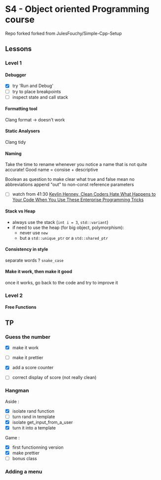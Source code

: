 # S4 - Object oriented Programming course

Repo forked forked from JulesFouchy/Simple-Cpp-Setup

## Lessons

### Level 1

#### Debugger

- [x] try 'Run and Debug'
- [ ] try to place breakpoints
- [ ] inspect state and call stack

#### Formatting tool
Clang format -> doesn't work 

#### Static Analysers 
Clang tidy 

#### Naming
Take the time to rename whenever you notice a name that is not quite accurate!
Good name = consise + descriptive

Boolean as question to make clear what true and false mean
no abbreviations
append "out" to non-const reference parameters

- [ ] watch from 41:30 [Kevlin Henney, Clean Coders Hate What Happens to Your Code When You Use These Enterprise Programming Tricks](https://youtu.be/FyCYva9DhsI?t=2490)

#### Stack vs Heap
- always use the stack (`int i = 3`, `std::variant`)
- if need to use the heap (for big object, polymorphism):
    - never use `new`
    - but a `std::unique_ptr` or a `std::shared_ptr`

#### Consistency in style
separate words ? `snake_case` 

#### Make it work, then make it good
once it works, go back to the code and try to improve it 

### Level 2

#### Free Functions


## TP

### Guess the number 

- [x] make it work
- [ ] make it prettier 

- [x] add a score counter
- [ ] correct display of score (not really clean) 

### Hangman 

Aside : 
- [x] isolate rand function
- [ ] turn rand in template
- [x] isolate get_input_from_a_user 
- [x] turn it into a template 

Game :
- [x] first functionning version 
- [x] make prettier 
- [ ] bonus class

### Adding a menu 